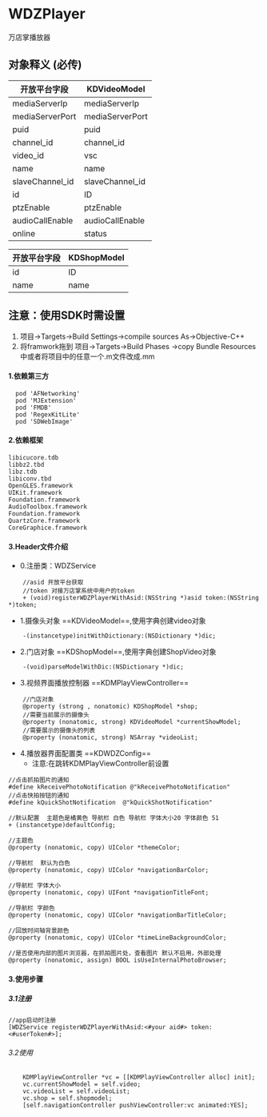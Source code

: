 # WDZPlayer
万店掌播放器



## 对象释义 (必传)
开放平台字段 | KDVideoModel  
---|---
mediaServerIp |  mediaServerIp
mediaServerPort | mediaServerPort
 puid |  puid
 channel_id |  channel_id
 video_id |  vsc 
 name |  name
 slaveChannel_id |  slaveChannel_id
 id |  ID
 ptzEnable |  ptzEnable
 audioCallEnable |  audioCallEnable
 online |  status
 
开放平台字段 | KDShopModel
---|---
id | ID
name | name

## 注意：使用SDK时需设置

1. 项目->Targets->Build Settings->compile sources As->Objective-C++
2. 将framwork拖到 项目->Targets->Build Phases ->copy Bundle Resources中或者将项目中的任意一个.m文件改成.mm

#### 1.依赖第三方

```
  pod 'AFNetworking'
  pod 'MJExtension'
  pod 'FMDB'
  pod 'RegexKitLite'
  pod 'SDWebImage'
```
#### 2.依赖框架

```
libicucore.tdb
libbz2.tbd
libz.tdb
libiconv.tbd
OpenGLES.framework
UIKit.framework
Foundation.framework
AudioToolbox.framework
Foundation.framework
QuartzCore.framework
CoreGraphice.framework
```

#### 3.Header文件介绍

- 0.注册类：WDZService

```
    //asid 开放平台获取
    //token 对接万店掌系统中用户的token
    + (void)registerWDZPlayerWithAsid:(NSString *)asid token:(NSString *)token;
```


- 1.摄像头对象 ==KDVideoModel==,使用字典创建video对象

```
    -(instancetype)initWithDictionary:(NSDictionary *)dic;
```

     
- 2.门店对象 ==KDShopModel==,使用字典创建ShopVideo对象
   
```
    -(void)parseModelWithDic:(NSDictionary *)dic;
```

     
- 3.视频界面播放控制器 ==KDMPlayViewController==
   
```
    //门店对象
    @property (strong , nonatomic) KDShopModel *shop; 
    //需要当前展示的摄像头
    @property (nonatomic, strong) KDVideoModel *currentShowModel; 
    //需要展示的摄像头的列表
    @property (nonatomic, strong) NSArray *videoList; 
```

- 4.播放器界面配置类 ==KDWDZConfig== 
    - 注意:在跳转KDMPlayViewController前设置
    
```
//点击抓拍图片的通知
#define kReceivePhotoNotification @"kReceivePhotoNotification"
//点击快拍按钮的通知
#define kQuickShotNotification  @"kQuickShotNotification"

//默认配置  主题色是橘黄色 导航栏 白色 导航栏 字体大小20 字体颜色 51
+ (instancetype)defaultConfig;

//主题色
@property (nonatomic, copy) UIColor *themeColor;

//导航栏  默认为白色
@property (nonatomic, copy) UIColor *navigationBarColor;

//导航栏 字体大小
@property (nonatomic, copy) UIFont *navigationTitleFont;

//导航栏 字颜色
@property (nonatomic, copy) UIColor *navigationBarTitleColor;

//回放时间轴背景颜色
@property (nonatomic, copy) UIColor *timeLineBackgroundColor;

//是否使用内部的图片浏览器，在抓拍图片处，查看图片 默认不启用，外部处理
@property (nonatomic, assign) BOOL isUseInternalPhotoBrowser;
```


#### 3.使用步骤

##### 3.1注册

```
//app启动时注册
[WDZService registerWDZPlayerWithAsid:<#your aid#> token:<#userToken#>];

```

###### 3.2使用

```
    KDMPlayViewController *vc = [[KDMPlayViewController alloc] init];
    vc.currentShowModel = self.video;
    vc.videoList = self.videoList;
    vc.shop = self.shopmodel;
    [self.navigationController pushViewController:vc animated:YES];
```





